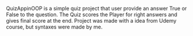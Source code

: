 QuizAppinOOP is a simple quiz project that user provide an answer True or False to the question.
The Quiz scores the Player for right answers and gives final score at the end.
Project was made with a idea from Udemy course, but syntaxes were made by me.